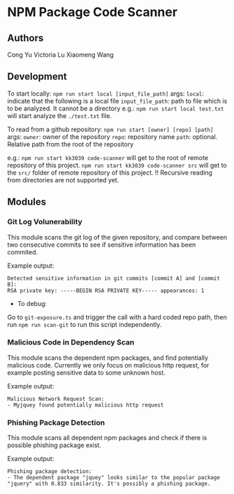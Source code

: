 # NPM Package Code Scanner

## Authors

Cong Yu
Victoria Lu
Xiaomeng Wang

## Development

To start locally: `npm run start local [input_file_path]`
args:
`local`: indicate that the following is a local file
`input_file_path`: path to file which is to be analyzed. It cannot be a directory
e.g.: `npm run start local test.txt` will start analyze the `./test.txt` file.

To read from a github repository: `npm run start [owner] [repo] [path]`
args:
`owner`: owner of the repository
`repo`: repository name
`path`: optional. Relative path from the root of the repository

e.g.:
`npm run start kk3039 code-scanner` will get to the root of remote repository of this project.
`npm run start kk3039 code-scanner src` will get to the `src/` folder of remote repository of this project.
!! Recursive reading from directories are not supported yet.

## Modules

### Git Log Volunerability

This module scans the git log of the given repository, and compare between two consecutive commits to see
if sensitive information has been commited.

Example output:

```
Detected sensitive information in git commits [commit A] and [commit B]:
RSA private key: -----BEGIN RSA PRIVATE KEY----- appearances: 1
```

- To debug:

Go to `git-exposure.ts` and trigger the call with a hard coded repo path, then run `npm run scan-git` to run this script independently.


### Malicious Code in Dependency Scan

This module scans the dependent npm packages, and find potentially malicious code. Currently we only focus on malicious http request, for example posting sensitive data to some unknown host.

Example output:

```
Malicious Network Request Scan:
- Myjquey found potentially malicious http request
```

### Phishing Package Detection

This module scans all dependent npm packages and check if there is possible phishing package exist.

Example output: 

```
Phishing package detection:
- The dependent package "jquey" looks similar to the popular package "jquery" with 0.833 similarity. It's possibly a phishing package.
```
